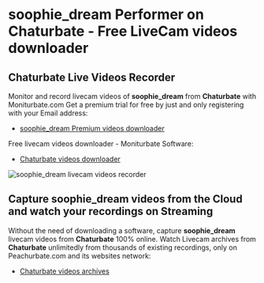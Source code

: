 # soophie_dream Performer on Chaturbate - Free LiveCam videos downloader

## Chaturbate Live Videos Recorder

Monitor and record livecam videos of **soophie_dream** from **Chaturbate** with Moniturbate.com
Get a premium trial for free by just and only registering with your Email address:
* [soophie_dream Premium videos downloader](https://moniturbate.com/request-demo-licence-key.html)

Free livecam videos downloader - Moniturbate Software:
* [Chaturbate videos downloader](https://moniturbate.com/moniturbate-download-software.html)

![soophie_dream livecam videos recorder](https://peachurnet.com/templates/moniturbate-software.png)


## Capture soophie_dream videos from the Cloud and watch your recordings on Streaming

Without the need of downloading a software, capture **soophie_dream** livecam videos from **Chaturbate** 100% online.
Watch Livecam archives from **Chaturbate** unlimitedly from thousands of existing recordings, only on Peachurbate.com and its websites network:
* [Chaturbate videos archives](https://peachurnet.com/)